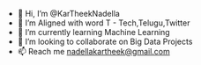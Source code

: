 - 👋 Hi, I’m @KarTheekNadella
- 👀 I’m Aligned with word T - Tech,Telugu,Twitter
- 🌱 I’m currently learning Machine Learning
- 💞️ I’m looking to collaborate on Big Data Projects
- 📫 Reach me nadellakartheek@gmail.com

<!---
KarTheekNadella/KarTheekNadella is a ✨ special ✨ repository because its `README.md` (this file) appears on your GitHub profile.
You can click the Preview link to take a look at your changes.
--->
